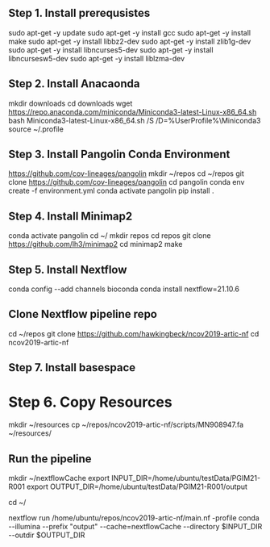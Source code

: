 ## Step 1. Install prerequsistes

sudo apt-get -y update
sudo apt-get -y install gcc
sudo apt-get -y install make
sudo apt-get -y install libbz2-dev
sudo apt-get -y install zlib1g-dev
sudo apt-get -y install libncurses5-dev
sudo apt-get -y install libncursesw5-dev
sudo apt-get -y install liblzma-dev

## Step 2. Install Anacaonda

mkdir downloads
cd downloads
wget https://repo.anaconda.com/miniconda/Miniconda3-latest-Linux-x86_64.sh
bash Miniconda3-latest-Linux-x86_64.sh /S /D=%UserProfile%\Miniconda3
source ~/.profile

## Step 3. Install Pangolin Conda Environment

https://github.com/cov-lineages/pangolin 
mkdir ~/repos
cd ~/repos
git clone https://github.com/cov-lineages/pangolin 
cd pangolin
conda env create -f environment.yml
conda activate pangolin
pip install .

## Step 4. Install Minimap2
conda activate pangolin
cd ~/
mkdir repos
cd repos
git clone https://github.com/lh3/minimap2
cd minimap2
make

## Step 5. Install Nextflow
conda config --add channels bioconda
conda install nextflow=21.10.6

## Clone Nextflow pipeline repo
cd ~/repos
git clone https://github.com/hawkingbeck/ncov2019-artic-nf
cd ncov2019-artic-nf

## Step 7. Install basespace
<!-- mkdir ~/bin
wget "https://launch.basespace.illumina.com/CLI/latest/amd64-linux/bs" -O $HOME/bin/bs
chmod u+x $HOME/bin/bs
bs --help -->

# Step 6. Copy Resources
mkdir ~/resources
cp ~/repos/ncov2019-artic-nf/scripts/MN908947.fa ~/resources/

## Run the pipeline
mkdir ~/nextflowCache
export INPUT_DIR=/home/ubuntu/testData/PGIM21-R001
export OUTPUT_DIR=/home/ubuntu/testData/PGIM21-R001/output

cd ~/

nextflow run /home/ubuntu/repos/ncov2019-artic-nf/main.nf -profile conda --illumina --prefix "output" --cache=nextflowCache --directory $INPUT_DIR --outdir $OUTPUT_DIR 


<!-- cd ~/downloads
sudo apt-get update
sudo apt install default-jre
v21.10.6
https://github.com/nextflow-io/nextflow
git clone https://github.com/nextflow-io/nextflow.git --branch v21.10.6
wget -qO- https://get.nextflow.io | bash
chmod +x nextflow
sudo mv nextflow /usr/bin/
sudo chown -hR ubuntu /usr/bin/nextflow -->


<!-- ## Step 4. Install SamTools
sudo apt-get update
sudo apt-get install gcc
sudo apt-get install make
sudo apt-get install libbz2-dev
sudo apt-get install zlib1g-dev
sudo apt-get install libncurses5-dev 
sudo apt-get install libncursesw5-dev
sudo apt-get install liblzma-dev -->

<!-- ### Install htslib
cd /usr/bin
sudo wget https://github.com/samtools/htslib/releases/download/1.9/htslib-1.9.tar.bz2
sudo tar -vxjf htslib-1.9.tar.bz2
sudo rm htslib-1.9.tar.bz2
cd htslib-1.9
sudo make -->

<!-- ### Install sam tools
cd ..
sudo wget https://github.com/samtools/samtools/releases/download/1.9/samtools-1.9.tar.bz2
sudo tar -vxjf samtools-1.9.tar.bz2
sudo rm samtools-1.9.tar.bz2
cd samtools-1.9
sudo make -->

<!-- ### Install BCF Tools
cd ..
sudo wget https://github.com/samtools/bcftools/releases/download/1.9/bcftools-1.9.tar.bz2
sudo tar -vxjf bcftools-1.9.tar.bz2
sudo rm bcftools-1.9.tar.bz2
cd bcftools-1.9
sudo make

## Add items to path and reload profile to enable
cd ~/
export PATH="$PATH:/usr/bin/bcftools-1.9"
export PATH="$PATH:/usr/bin/samtools-1.9"
export PATH="$PATH:/usr/bin/htslib-1.9"
source ~/.profile -->

<!-- ## Install Trim-galore
conda install -c bioconda trim-galore -->
<!-- cd ~/repos
git clone https://github.com/FelixKrueger/TrimGalore.git --branch 0.6.5
cd TrimGalore
sudo mkdir /usr/bin/TrimGalore
sudo cp trim_galore /usr/bin/TrimGalore
export PATH="$PATH:/usr/bin/TrimGalore"
source ~/.profile -->

<!-- ## Install docker
sudo apt update
sudo apt install apt-transport-https ca-certificates curl software-properties-common
curl -fsSL https://download.docker.com/linux/ubuntu/gpg | sudo apt-key add -
sudo add-apt-repository "deb [arch=amd64] https://download.docker.com/linux/ubuntu bionic stable"
sudo apt update
apt-cache policy docker-ce
sudo apt install docker-ce
sudo systemctl status docker -->

